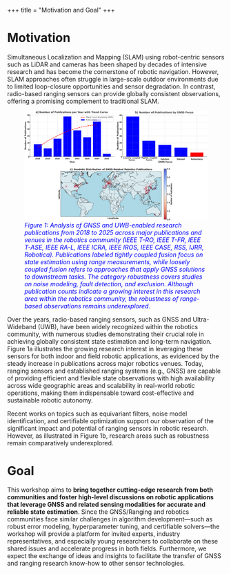 +++
title = "Motivation and Goal"
+++


# Motivation

<p class="uk-text-custom uk-text-justify">
Simultaneous Localization and Mapping (SLAM) using robot-centric sensors such as LiDAR and cameras
has been shaped by decades of intensive research and has become the cornerstone of robotic navigation.
However, SLAM approaches often struggle in large-scale outdoor environments due to limited loop-closure
opportunities and sensor degradation. In contrast, radio-based ranging sensors can provide globally consistent
observations, offering a promising complement to traditional SLAM.
</p>

<figure style="text-align:left;">
  <img src="trend.png" alt="GNSS and UWB trend" width="1200">
  <figcaption style="color:blue; text-align:left; font-style:italic;">
    Figure 1: Analysis of GNSS and UWB-enabled research publications from 2018 to 2025 across major publications and venues in the robotics community (IEEE T-RO, IEEE T-FR, IEEE T-ASE, IEEE RA-L, IEEE ICRA, IEEE IROS, IEEE CASE, RSS, IJRR, Robotica). Publications labeled tightly coupled fusion focus on state estimation using range measurements, while loosely coupled fusion refers to approaches that apply GNSS solutions to downstream tasks. The category robustness covers studies on noise modeling, fault detection, and exclusion. Although publication counts indicate a growing interest in this research area within the robotics community, the robustness of range-based observations remains underexplored.
  </figcaption>
</figure>

<p class="uk-text-custom uk-text-justify">
Over the years, radio-based ranging sensors, such as GNSS and Ultra-Wideband (UWB), have been widely
recognized within the robotics community, with numerous studies demonstrating their crucial role in achieving
globally consistent state estimation and long-term navigation. Figure 1a illustrates the growing research interest in leveraging these sensors for both indoor and field robotic applications, as evidenced by the steady
increase in publications across major robotics venues. Today, ranging sensors and established ranging
systems (e.g., GNSS) are capable of providing efficient and flexible state observations with high availability
across wide geographic areas and scalability in real-world robotic operations, making them indispensable
toward cost-effective and sustainable robotic autonomy.
</p>

<p class="uk-text-custom uk-text-justify">
Recent works on topics such as equivariant filters, noise model identification, and certifiable optimization
support our observation of the significant impact and potential of ranging sensors in robotic research.
However, as illustrated in Figure 1b, research areas such as robustness remain comparatively
underexplored.
</p>


# Goal
<p class="uk-text-custom uk-text-justify">
This workshop aims to <b>bring together cutting-edge research from both communities and foster high-level discussions on robotic applications that leverage GNSS and related sensing modalities for accurate and reliable state estimation</b>. Since the GNSS/Ranging and robotics communities face similar challenges in algorithm development—such as robust error modeling, hyperparameter tuning, and certifiable solvers—the workshop will provide a platform for invited experts, industry representatives, and especially young researchers to collaborate on these shared issues and accelerate progress in both fields. Furthermore, we expect the exchange of ideas and insights to facilitate the transfer of GNSS and ranging research know-how to other sensor technologies.
</p>